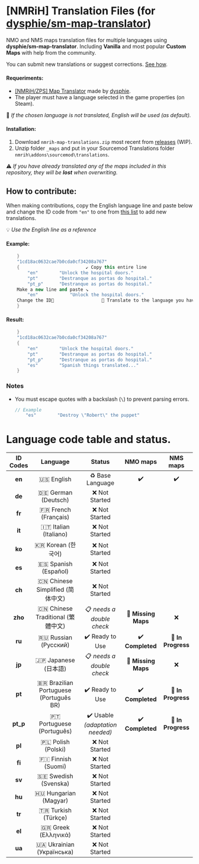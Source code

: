 # [NMRiH] Translation Files (for [dysphie/sm-map-translator](https://github.com/dysphie/sm-map-translator))

NMO and NMS maps translation files for multiple languages using **dysphie/sm-map-translator**. Including **Vanilla** and most popular **Custom Maps** with help from the community.

You can submit new translations or suggest corrections. [See how](#how-to-contribute).

#### Requeriments:
- [[NMRiH/ZPS] Map Translator](https://github.com/dysphie/sm-map-translator) made by [dysphie](https://github.com/dysphie).
- The player must have a language selected in the game properties (on Steam).

🔎 *If the chosen language is not translated, English will be used (as default).*

#### Installation:
1. Download `nmrih-map-translations.zip` most recent from [releases](https://github.com/Uncle-Tio/nmrih-maps-translation-files/releases) (WIP).
2. Unzip folder `_maps` and put in your Sourcemod Translations folder `nmrih\addons\sourcemod\translations`.

⚠️ *If you have already translated any of the maps included in this repository, they will be **lost** when overwriting.*


## How to contribute:

When making contributions, copy the English language line and paste below and change the ID code from `"en"` to one from [this list](#tabela-de-ids-e-status) to add new translations. 

💡 *Use the English line as a reference*

#### Example:
```cpp
	}
	"1cd18ac0632cae7b0cda0cf34208a767"
	{						  ↙️ Copy this entire line
		"en"		"Unlock the hospital doors."
		"pt"		"Destranque as portas do hospital."
		"pt_p"		"Destranque as portas do hospital."
	Make a new line and paste ↘️				
	   	"en"	        "Unlock the hospital doors."
    Change the ID🔺					🔺 Translate to the language you have chosen.
	}
```
#### Result:
```cpp
	}
	"1cd18ac0632cae7b0cda0cf34208a767"
	{
		"en"		"Unlock the hospital doors."
		"pt"		"Destranque as portas do hospital."
		"pt_p"		"Destranque as portas do hospital."
		"es"		"Spanish things translated..."
	}
```

### Notes

- You must escape quotes with a backslash (`\`) to prevent parsing errors.

	```cpp
	// Example 
		"es"		"Destroy \"Robert\" the puppet"
	```


# Language code table and status.

|ID Codes|			 Language		      |				Status		      |   NMO maps   |   NMS maps   |
|:------:|:--------------------------------------------------:|:---------------------------------------------:|:------------:|:------------:|
| **en** |	🇺🇸 English				      |	       ♻️ Base Language 			|     ✔️      |      ✔️      |
| **de** |	🇩🇪 German (Deutsch)			      |	       ❌ Not Started |  |  |
| **fr** |	🇫🇷 French (Français)			      |	       ❌ Not Started |  |  |
| **it** |	🇮🇹 Italian (Italiano)			      |        ❌ Not Started |  |  |
| **ko** |	🇰🇷 Korean (한국어)			    |	     ❌ Not Started |  |  |
| **es** |	🇪🇸 Spanish (Español)			       |        ❌ Not Started |  |  |
| **ch** |	🇨🇳 Chinese Simplified (简体中文)		    |	     ❌ Not Started |  |  |
| **zho**|	🇨🇳 Chinese Traditional (繁體中文)		    |	     📋 *needs a double check*		    | 📝 **Missing Maps** | ❌ |
| **ru** |	🇷🇺 Russian (Русский)			        |	 ✔️ Ready to Use 	| ✔️ **Completed** | 📝 **In Progress** |
| **jp** |	🇯🇵 Japanese (日本語)			      |	      📋 *needs a double check*		     | 📝 **Missing Maps** | ❌ |
| **pt** |	🇧🇷 Brazilian Portuguese (Português BR) 	|	✔️ Ready to Use		| ✔️ **Completed** | 📝 **In Progress** |
|**pt_p**|	🇵🇹 Portuguese (Português)			 |	✔️ Usable *(adaptation needed)*			| ✔️ **Completed** | 📝 **In Progress** |
| **pl** |	🇵🇱 Polish (Polski)				 |	❌ Not Started  			      |  |  |
| **fi** |	🇫🇮 Finnish (Suomi)				 |	❌ Not Started  			      |  |  |
| **sv** |	🇸🇪 Swedish (Svenska)				 |	❌ Not Started  			      |  |  |
| **hu** |	🇭🇺 Hungarian (Magyar)				 |	❌ Not Started  			      |  |  |
| **tr** |	🇹🇷 Turkish (Türkçe)				 |	❌ Not Started  			      |  |  |
| **el** |	🇬🇷 Greek (Ελληνικά)				 |	❌ Not Started  			      |  |  |
| **ua** |	🇺🇦 Ukrainian (Українська)			 |	❌ Not Started  			      |  |  |
